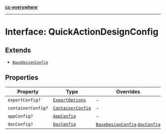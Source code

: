 [**cc-everywhere**](../../../../../../index.md)

***

# Interface: QuickActionDesignConfig

## Extends

- [`BaseDesignConfig`](../../design-config-types/interfaces/base-design-config.md)

## Properties

| Property | Type | Overrides | Inherited from |
| ------ | ------ | ------ | ------ |
| <a id="exportconfig"></a> `exportConfig?` | [`ExportOptions`](../../../export-config-types/type-aliases/export-options.md) | - | [`BaseDesignConfig`](../../design-config-types/interfaces/base-design-config.md).[`exportConfig`](../../design-config-types/interfaces/base-design-config.md#exportconfig) |
| <a id="containerconfig"></a> `containerConfig?` | [`ContainerConfig`](../../../container-config-types/type-aliases/container-config.md) | - | [`BaseDesignConfig`](../../design-config-types/interfaces/base-design-config.md).[`containerConfig`](../../design-config-types/interfaces/base-design-config.md#containerconfig) |
| <a id="appconfig"></a> `appConfig?` | [`AppConfig`](../../app-config-types/interfaces/app-config.md) | - | [`BaseDesignConfig`](../../design-config-types/interfaces/base-design-config.md).[`appConfig`](../../design-config-types/interfaces/base-design-config.md#appconfig) |
| <a id="docconfig"></a> `docConfig?` | [`DocConfig`](../../doc-config-types/interfaces/doc-config.md) | [`BaseDesignConfig`](../../design-config-types/interfaces/base-design-config.md).[`docConfig`](../../design-config-types/interfaces/base-design-config.md#docconfig) | - |
